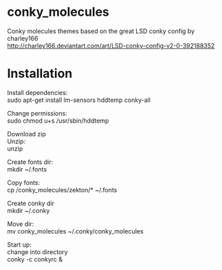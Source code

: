 # conky_molecules
Conky molecules themes based on the great LSD conky config by charley166  
http://charley166.deviantart.com/art/LSD-conky-config-v2-0-392188352  
  
# Installation
Install dependencies:  
sudo apt-get install lm-sensors hddtemp conky-all  
  
Change permissions:  
sudo chmod u+s /usr/sbin/hddtemp  
  
Download zip  
Unzip:  
unzip <package>  
  
Create fonts dir:  
mkdir ~/.fonts  
  
Copy fonts:  
cp /conky_molecules/zekton/* ~/.fonts  
  
Create conky dir  
mkdir ~/.conky  
  
Move dir:  
mv conky_molecules ~/.conky/conky_molecules  
  
Start up:  
change into directory  
conky -c conkyrc &  
